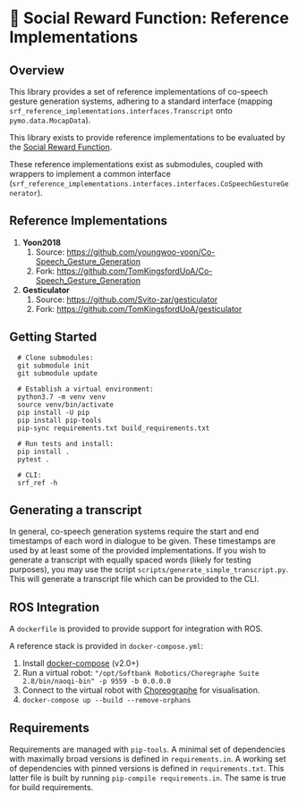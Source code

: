 # :closed_book: Social Reward Function: Reference Implementations

## Overview

This library provides a set of reference implementations of co-speech gesture generation systems, adhering to a standard
interface (mapping `srf_reference_implementations.interfaces.Transcript` onto `pymo.data.MocapData`).

This library exists to provide reference implementations to be evaluated by the [Social Reward Function](https://github.com/TomKingsfordUoA/social-reward-function).

These reference implementations exist as submodules, coupled with wrappers to implement a common interface 
(`srf_reference_implementations.interfaces.interfaces.CoSpeechGestureGenerator`).

## Reference Implementations

1. __Yoon2018__ 
   1. Source: https://github.com/youngwoo-yoon/Co-Speech_Gesture_Generation
   2. Fork: https://github.com/TomKingsfordUoA/Co-Speech_Gesture_Generation
2. __Gesticulator__
   1. Source: https://github.com/Svito-zar/gesticulator
   2. Fork: https://github.com/TomKingsfordUoA/gesticulator

## Getting Started

      # Clone submodules:
      git submodule init
      git submodule update
   
      # Establish a virtual environment:
      python3.7 -m venv venv
      source venv/bin/activate
      pip install -U pip
      pip install pip-tools
      pip-sync requirements.txt build_requirements.txt
   
      # Run tests and install:
      pip install . 
      pytest .
   
      # CLI:
      srf_ref -h

## Generating a transcript

In general, co-speech generation systems require the start and end timestamps of each word in dialogue to be given. 
These timestamps are used by at least some of the provided implementations. If you wish to generate a transcript with
equally spaced words (likely for testing purposes), you may use the script `scripts/generate_simple_transcript.py`. This
will generate a transcript file which can be provided to the CLI.

## ROS Integration

A `dockerfile` is provided to provide support for integration with ROS.

A reference stack is provided in `docker-compose.yml`:
1. Install [docker-compose](https://docs.docker.com/compose/install/) (v2.0+)
2. Run a virtual robot: `"/opt/Softbank Robotics/Choregraphe Suite 2.8/bin/naoqi-bin" -p 9559 -b 0.0.0.0`
3. Connect to the virtual robot with [Choreographe](https://developer.softbankrobotics.com/nao6/naoqi-developer-guide/choregraphe-suite/choregraphe-suite-installation-guide)
for visualisation.
4. `docker-compose up --build --remove-orphans`

## Requirements

Requirements are managed with `pip-tools`. A minimal set of dependencies with maximally broad versions is defined in
`requirements.in`. A working set of dependencies with pinned versions is defined in `requirements.txt`.
This latter file is built by running `pip-compile requirements.in`. The same is true for build requirements.